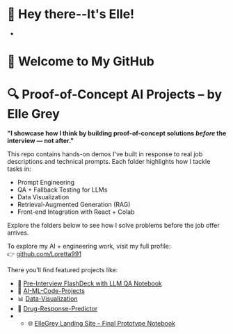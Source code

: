 # 👋 Hey there--It's Elle!
  -
# 👋 Welcome to My GitHub

# 🔍 Proof-of-Concept AI Projects – by Elle Grey

**"I showcase how I think by building proof-of-concept solutions *before* the interview — not after."**

This repo contains hands-on demos I've built in response to real job descriptions and technical prompts. Each folder highlights how I tackle tasks in:
- Prompt Engineering
- QA + Fallback Testing for LLMs
- Data Visualization
- Retrieval-Augmented Generation (RAG)
- Front-end Integration with React + Colab

Explore the folders below to see how I solve problems before the job offer arrives.

To explore my AI + engineering work, visit my full profile:  
👉 [github.com/Loretta991](https://github.com/Loretta991)

There you’ll find featured projects like:

- 🧠 [Pre-Interview FlashDeck with LLM QA Notebook](https://github.com/Loretta991/Pre-Interview-FlashDeck)  
- 🤖 [AI-ML-Code-Projects](https://github.com/Loretta991/AI-ML-Code-Projects)  
- 📊 [Data-Visualization](https://github.com/Loretta991/Data-Visualization)  
- 💊 [Drug-Response-Predictor](https://github.com/Loretta991/Drug-Response-Predictor)
- - 🌐 [ElleGrey Landing Site – Final Prototype Notebook](https://github.com/Loretta991/ellegrey-landing-site/blob/main/On_Demand_Prototype+Final.ipynb)





